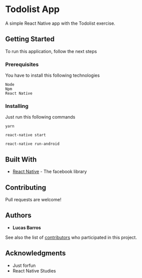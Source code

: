 # Todolist App

A simple React Native app with the Todolist exercise.

## Getting Started

To run this application, follow the next steps

### Prerequisites

You have to install this following technologies

```
Node
Npm
React Native
```

### Installing

Just run this following commands

```
yarn
```

```
react-native start
```

```
react-native run-android
```

## Built With

* [React Native](https://reactnative.dev/) - The facebook library

## Contributing

Pull requests are welcome!

## Authors

* **Lucas Barros**

See also the list of [contributors](https://github.com/lucasbarroos/todolist_app/contributors) who participated in this project.

## Acknowledgments

* Just forfun
* React Native Studies
